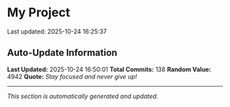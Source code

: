 # My Project


Last updated: 2025-10-24 16:25:37










































































































































## Auto-Update Information

**Last Updated:** 2025-10-24 16:50:01
**Total Commits:** 138
**Random Value:** 4942
**Quote:** _Stay focused and never give up!_

---
_This section is automatically generated and updated._